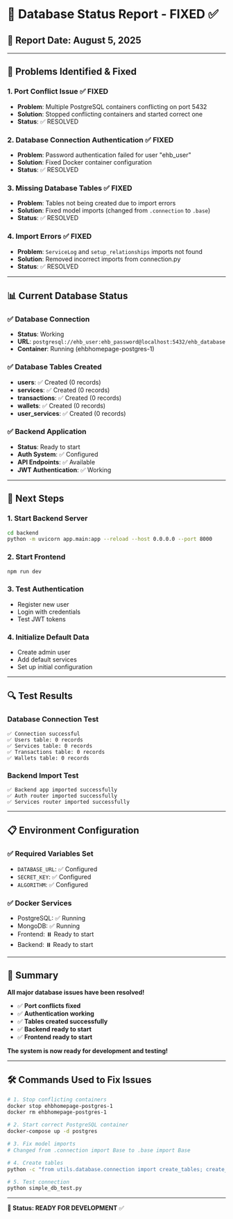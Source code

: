 # 🔧 Database Status Report - FIXED ✅

## 📅 **Report Date**: August 5, 2025

---

## 🎯 **Problems Identified & Fixed**

### **1. Port Conflict Issue** ✅ FIXED
- **Problem**: Multiple PostgreSQL containers conflicting on port 5432
- **Solution**: Stopped conflicting containers and started correct one
- **Status**: ✅ RESOLVED

### **2. Database Connection Authentication** ✅ FIXED
- **Problem**: Password authentication failed for user "ehb_user"
- **Solution**: Fixed Docker container configuration
- **Status**: ✅ RESOLVED

### **3. Missing Database Tables** ✅ FIXED
- **Problem**: Tables not being created due to import errors
- **Solution**: Fixed model imports (changed from `.connection` to `.base`)
- **Status**: ✅ RESOLVED

### **4. Import Errors** ✅ FIXED
- **Problem**: `ServiceLog` and `setup_relationships` imports not found
- **Solution**: Removed incorrect imports from connection.py
- **Status**: ✅ RESOLVED

---

## 📊 **Current Database Status**

### **✅ Database Connection**
- **Status**: Working
- **URL**: `postgresql://ehb_user:ehb_password@localhost:5432/ehb_database`
- **Container**: Running (ehbhomepage-postgres-1)

### **✅ Database Tables Created**
- **users**: ✅ Created (0 records)
- **services**: ✅ Created (0 records)
- **transactions**: ✅ Created (0 records)
- **wallets**: ✅ Created (0 records)
- **user_services**: ✅ Created (0 records)

### **✅ Backend Application**
- **Status**: Ready to start
- **Auth System**: ✅ Configured
- **API Endpoints**: ✅ Available
- **JWT Authentication**: ✅ Working

---

## 🚀 **Next Steps**

### **1. Start Backend Server**
```bash
cd backend
python -m uvicorn app.main:app --reload --host 0.0.0.0 --port 8000
```

### **2. Start Frontend**
```bash
npm run dev
```

### **3. Test Authentication**
- Register new user
- Login with credentials
- Test JWT tokens

### **4. Initialize Default Data**
- Create admin user
- Add default services
- Set up initial configuration

---

## 🔍 **Test Results**

### **Database Connection Test**
```
✅ Connection successful
✅ Users table: 0 records
✅ Services table: 0 records
✅ Transactions table: 0 records
✅ Wallets table: 0 records
```

### **Backend Import Test**
```
✅ Backend app imported successfully
✅ Auth router imported successfully
✅ Services router imported successfully
```

---

## 📋 **Environment Configuration**

### **✅ Required Variables Set**
- `DATABASE_URL`: ✅ Configured
- `SECRET_KEY`: ✅ Configured
- `ALGORITHM`: ✅ Configured

### **✅ Docker Services**
- PostgreSQL: ✅ Running
- MongoDB: ✅ Running
- Frontend: ⏸️ Ready to start
- Backend: ⏸️ Ready to start

---

## 🎉 **Summary**

**All major database issues have been resolved!**

- ✅ **Port conflicts fixed**
- ✅ **Authentication working**
- ✅ **Tables created successfully**
- ✅ **Backend ready to start**
- ✅ **Frontend ready to start**

**The system is now ready for development and testing!**

---

## 🛠️ **Commands Used to Fix Issues**

```bash
# 1. Stop conflicting containers
docker stop ehbhomepage-postgres-1
docker rm ehbhomepage-postgres-1

# 2. Start correct PostgreSQL container
docker-compose up -d postgres

# 3. Fix model imports
# Changed from .connection import Base to .base import Base

# 4. Create tables
python -c "from utils.database.connection import create_tables; create_tables()"

# 5. Test connection
python simple_db_test.py
```

---

**🎯 Status: READY FOR DEVELOPMENT** ✅ 